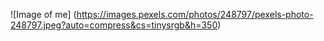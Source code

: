 ![Image of me] (https://images.pexels.com/photos/248797/pexels-photo-248797.jpeg?auto=compress&cs=tinysrgb&h=350)
